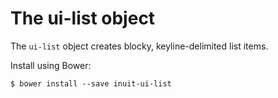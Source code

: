 # The ui-list object

The `ui-list` object creates blocky, keyline-delimited list items.

Install using Bower:

    $ bower install --save inuit-ui-list
